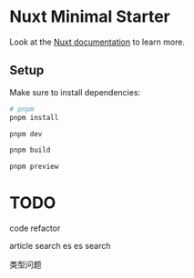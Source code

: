 # Nuxt Minimal Starter

Look at the [Nuxt documentation](https://nuxt.com/docs/getting-started/introduction) to learn more.

## Setup

Make sure to install dependencies:

```bash
# pnpm
pnpm install

pnpm dev

pnpm build

pnpm preview
```

# TODO
code refactor

article search es
es search

类型问题